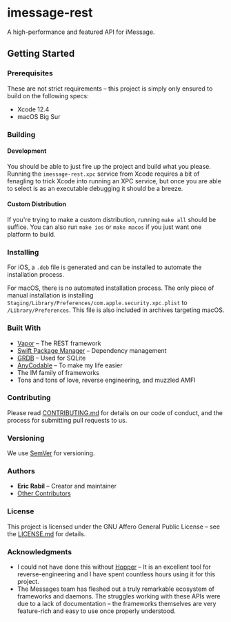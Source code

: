 # imessage-rest
A high-performance and featured API for iMessage.

## Getting Started

### Prerequisites
These are not strict requirements – this project is simply only ensured to build on the following specs:

- Xcode 12.4
- macOS Big Sur

### Building

#### Development
You should be able to just fire up the project and build what you please. Running the `imessage-rest.xpc` service from Xcode requires a bit of fenagling to trick Xcode into running an XPC service, but once you are able to select is as an executable debugging it should be a breeze.

#### Custom Distribution
If you're trying to make a custom distribution, running `make all` should be suffice. You can also run `make ios` or `make macos` if you just want one platform to build.

### Installing
For iOS, a `.deb` file is generated and can be installed to automate the installation process.

For macOS, there is no automated installation process. The only piece of manual installation is installing `Staging/Library/Preferences/com.apple.security.xpc.plist` to `/Library/Preferences`. This file is also included in archives targeting macOS.

### Built With
- [Vapor](https://github.com/vapor/vapor) – The REST framework
- [Swift Package Manager](https://github.com/apple/swift-package-manager) – Dependency management
- [GRDB](https://github.com/groue/GRDB.swift) – Used for SQLite
- [AnyCodable](https://github.com/Flight-School/AnyCodable) – To make my life easier
- The IM family of frameworks
- Tons and tons of love, reverse engineering, and muzzled AMFI

### Contributing
Please read [CONTRIBUTING.md](CONTRIBUTING.md) for details on our code of conduct, and the process for submitting pull requests to us.

### Versioning
We use [SemVer](http://semver.org/) for versioning.

### Authors
- **Eric Rabil** – Creator and maintainer
- [Other Contributors](https://github.com/open-imcore/imessage-rest/contributors)

### License
This project is licensed under the GNU Affero General Public License – see the [LICENSE.md](LICENSE.md) for details.

### Acknowledgments
- I could not have done this without [Hopper](https://www.hopperapp.com/) – It is an excellent tool for reverse-engineering and I have spent countless hours using it for this project.
- The Messages team has fleshed out a truly remarkable ecosystem of frameworks and daemons. The struggles working with these APIs were due to a lack of documentation – the frameworks themselves are very feature-rich and easy to use once properly understood.